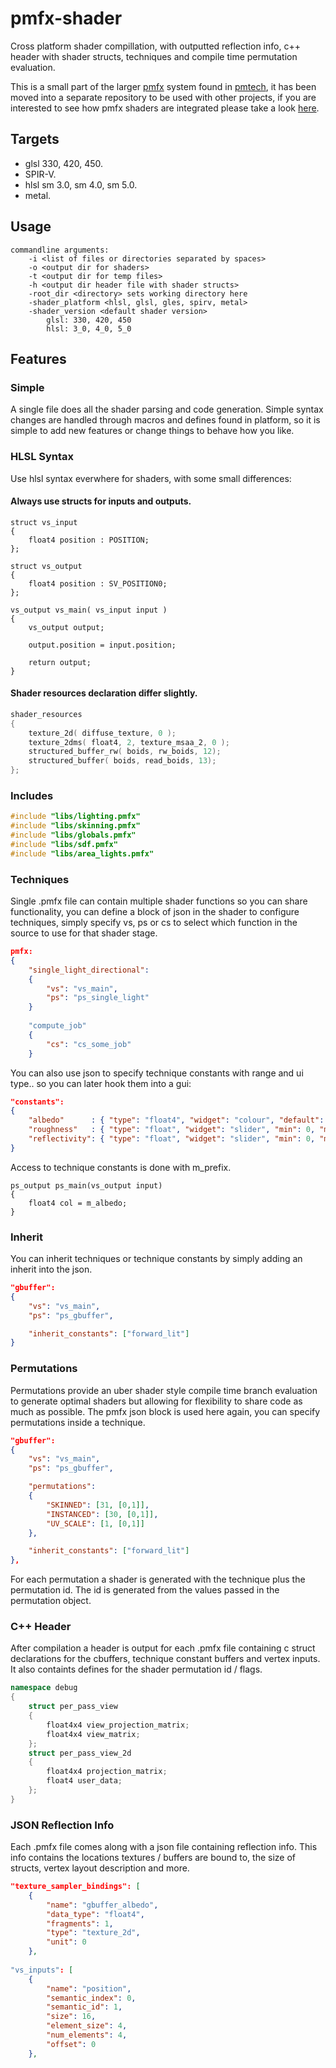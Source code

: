 # pmfx-shader

Cross platform shader compillation, with outputted reflection info, c++ header with shader structs, techniques and compile time permutation evaluation. 

This is a small part of the larger [pmfx](https://github.com/polymonster/pmtech/wiki/Pmfx) system found in [pmtech](https://github.com/polymonster/pmtech), it has been moved into a separate repository to be used with other projects, if you are interested to see how pmfx shaders are integrated please take a look [here](https://github.com/polymonster/pmtech).

## Targets

- glsl 330, 420, 450.
- SPIR-V.
- hlsl sm 3.0, sm 4.0, sm 5.0.
- metal.

## Usage

```
commandline arguments:
    -i <list of files or directories separated by spaces>
    -o <output dir for shaders>
    -t <output dir for temp files>
    -h <output dir header file with shader structs>
    -root_dir <directory> sets working directory here
    -shader_platform <hlsl, glsl, gles, spirv, metal>
    -shader_version <default shader version>
        glsl: 330, 420, 450
        hlsl: 3_0, 4_0, 5_0
```

## Features

### Simple

A single file does all the shader parsing and code generation. Simple syntax changes are handled through macros and defines found in platform, so it is simple to add new features or change things to behave how you like.

### HLSL Syntax

Use hlsl syntax everwhere for shaders, with some small differences:

#### Always use structs for inputs and outputs.

```hlsl
struct vs_input
{
    float4 position : POSITION;
};

struct vs_output
{
    float4 position : SV_POSITION0;
};

vs_output vs_main( vs_input input )
{
    vs_output output;
    
    output.position = input.position;
    
    return output;
}
```

#### Shader resources declaration differ slightly.
```c
shader_resources
{
    texture_2d( diffuse_texture, 0 );
    texture_2dms( float4, 2, texture_msaa_2, 0 );
    structured_buffer_rw( boids, rw_boids, 12);
    structured_buffer( boids, read_boids, 13);
};
```

### Includes

```c
#include "libs/lighting.pmfx"
#include "libs/skinning.pmfx"
#include "libs/globals.pmfx"
#include "libs/sdf.pmfx"
#include "libs/area_lights.pmfx"
```

### Techniques

Single .pmfx file can contain multiple shader functions so you can share functionality, you can define a block of json in the shader to configure techniques, simply specify vs, ps or cs to select which function in the source to use for that shader stage.

```json
pmfx:
{    
    "single_light_directional":
    {
        "vs": "vs_main",
        "ps": "ps_single_light"
    }
    
    "compute_job"
    {
        "cs": "cs_some_job"
    }
```

You can also use json to specify technique constants with range and ui type.. so you can later hook them into a gui:

```json
"constants":
{
    "albedo"      : { "type": "float4", "widget": "colour", "default": [1.0, 1.0, 1.0, 1.0] },
    "roughness"   : { "type": "float", "widget": "slider", "min": 0, "max": 1, "default": 0.5 },
    "reflectivity": { "type": "float", "widget": "slider", "min": 0, "max": 1, "default": 0.3 },
}
```

Access to technique constants is done with m_prefix.

```hlsl
ps_output ps_main(vs_output input)
{
    float4 col = m_albedo;
}
```

### Inherit

You can inherit techniques or technique constants by simply adding an inherit into the json.

```json
"gbuffer":
{
    "vs": "vs_main",
    "ps": "ps_gbuffer",

    "inherit_constants": ["forward_lit"]
}
```

### Permutations

Permutations provide an uber shader style compile time branch evaluation to generate optimal shaders but allowing for flexibility to share code as much as possible. The pmfx json block is used here again, you can specify permutations inside a technique.

```json
"gbuffer":
{
    "vs": "vs_main",
    "ps": "ps_gbuffer",

    "permutations":
    {
        "SKINNED": [31, [0,1]],
        "INSTANCED": [30, [0,1]],
        "UV_SCALE": [1, [0,1]]
    },

    "inherit_constants": ["forward_lit"]
},
```

For each permutation a shader is generated with the technique plus the permutation id. The id is generated from the values passed in the permutation object.

### C++ Header

After compilation a header is output for each .pmfx file containing c struct declarations for the cbuffers, technique constant buffers and vertex inputs. It also containts defines for the shader permutation id / flags.

```c++
namespace debug
{
    struct per_pass_view
    {
        float4x4 view_projection_matrix;
        float4x4 view_matrix;
    };
    struct per_pass_view_2d
    {
        float4x4 projection_matrix;
        float4 user_data;
    };
}
```

### JSON Reflection Info

Each .pmfx file comes along with a json file containing reflection info. This info contains the locations textures / buffers are bound to, the size of structs, vertex layout description and more. 

```json
"texture_sampler_bindings": [
    {
        "name": "gbuffer_albedo",
        "data_type": "float4",
        "fragments": 1,
        "type": "texture_2d",
        "unit": 0
    },
   
"vs_inputs": [
    {
        "name": "position",
        "semantic_index": 0,
        "semantic_id": 1,
        "size": 16,
        "element_size": 4,
        "num_elements": 4,
        "offset": 0
    },
```

